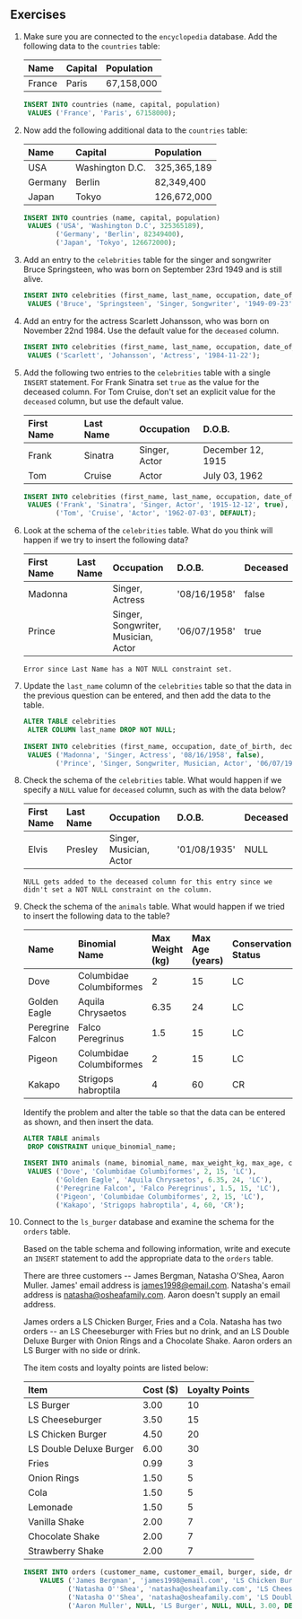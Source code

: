 ## Exercises

1. Make sure you are connected to the `encyclopedia` database. Add the following data to the `countries` table:

   | Name   | Capital | Population |
   | :----- | :------ | :--------- |
   | France | Paris   | 67,158,000 |

   ```sql
   INSERT INTO countries (name, capital, population)
   	VALUES ('France', 'Paris', 67158000);
   ```

   

2. Now add the following additional data to the `countries` table:

   | Name    | Capital         | Population  |
   | :------ | :-------------- | :---------- |
   | USA     | Washington D.C. | 325,365,189 |
   | Germany | Berlin          | 82,349,400  |
   | Japan   | Tokyo           | 126,672,000 |

   ```sql
   INSERT INTO countries (name, capital, population)
   	VALUES ('USA', 'Washington D.C', 325365189),
   		   ('Germany', 'Berlin', 82349400),
   		   ('Japan', 'Tokyo', 126672000);
   ```

   

3. Add an entry to the `celebrities` table for the singer and songwriter Bruce Springsteen, who was born on September 23rd 1949 and is still alive.

   ```sql
   INSERT INTO celebrities (first_name, last_name, occupation, date_of_birth, deceased)
   	VALUES ('Bruce', 'Springsteen', 'Singer, Songwriter', '1949-09-23', false);
   ```

   

4. Add an entry for the actress Scarlett Johansson, who was born on November 22nd 1984. Use the default value for the `deceased` column.

   ```sql
   INSERT INTO celebrities (first_name, last_name, occupation, date_of_birth)
   	VALUES ('Scarlett', 'Johansson', 'Actress', '1984-11-22');
   ```

5. Add the following two entries to the `celebrities` table with a single `INSERT` statement. For Frank Sinatra set `true` as the value for the deceased column. For Tom Cruise, don't set an explicit value for the `deceased` column, but use the default value.

   | First Name | Last Name | Occupation    | D.O.B.            |
   | :--------- | :-------- | :------------ | :---------------- |
   | Frank      | Sinatra   | Singer, Actor | December 12, 1915 |
   | Tom        | Cruise    | Actor         | July 03, 1962     |

   ```sql
   INSERT INTO celebrities (first_name, last_name, occupation, date_of_birth, deceased)
   	VALUES ('Frank', 'Sinatra', 'Singer, Actor', '1915-12-12', true),
   		   ('Tom', 'Cruise', 'Actor', '1962-07-03', DEFAULT);
   ```

   

   

6. Look at the schema of the `celebrities` table. What do you think will happen if we try to insert the following data?

   | First Name | Last Name | Occupation                          | D.O.B.       | Deceased |
   | :--------- | :-------- | :---------------------------------- | :----------- | :------- |
   | Madonna    |           | Singer, Actress                     | '08/16/1958' | false    |
   | Prince     |           | Singer, Songwriter, Musician, Actor | '06/07/1958' | true     |

   ```
   Error since Last Name has a NOT NULL constraint set.
   ```

   

7. Update the `last_name` column of the `celebrities` table so that the data in the previous question can be entered, and then add the data to the table.

   ```sql
   ALTER TABLE celebrities
   	ALTER COLUMN last_name DROP NOT NULL;
   	
   INSERT INTO celebrities (first_name, occupation, date_of_birth, deceased)
   	VALUES ('Madonna', 'Singer, Actress', '08/16/1958', false),
   		   ('Prince', 'Singer, Songwriter, Musician, Actor', '06/07/1958', true);
   ```

   

8. Check the schema of the `celebrities` table. What would happen if we specify a `NULL` value for `deceased` column, such as with the data below?

   | First Name | Last Name | Occupation              | D.O.B.       | Deceased |
   | :--------- | :-------- | :---------------------- | :----------- | :------- |
   | Elvis      | Presley   | Singer, Musician, Actor | '01/08/1935' | NULL     |

   ```
   NULL gets added to the deceased column for this entry since we didn't set a NOT NULL constraint on the column.
   ```

   

9. Check the schema of the `animals` table. What would happen if we tried to insert the following data to the table?

   | Name             | Binomial Name            | Max Weight (kg) | Max Age (years) | Conservation Status |
   | :--------------- | :----------------------- | :-------------- | :-------------- | :------------------ |
   | Dove             | Columbidae Columbiformes | 2               | 15              | LC                  |
   | Golden Eagle     | Aquila Chrysaetos        | 6.35            | 24              | LC                  |
   | Peregrine Falcon | Falco Peregrinus         | 1.5             | 15              | LC                  |
   | Pigeon           | Columbidae Columbiformes | 2               | 15              | LC                  |
   | Kakapo           | Strigops habroptila      | 4               | 60              | CR                  |

   Identify the problem and alter the table so that the data can be entered as shown, and then insert the data.

   ```sql
   ALTER TABLE animals
   	DROP CONSTRAINT unique_binomial_name;
   ```

   ```sql
   INSERT INTO animals (name, binomial_name, max_weight_kg, max_age, conservation_status)
   	VALUES ('Dove', 'Columbidae Columbiformes', 2, 15, 'LC'),
   		   ('Golden Eagle', 'Aquila Chrysaetos', 6.35, 24, 'LC'),
   		   ('Peregrine Falcon', 'Falco Peregrinus', 1.5, 15, 'LC'),
   		   ('Pigeon', 'Columbidae Columbiformes', 2, 15, 'LC'),
   		   ('Kakapo', 'Strigops habroptila', 4, 60, 'CR');
   ```

   

10. Connect to the `ls_burger` database and examine the schema for the `orders` table.

    Based on the table schema and following information, write and execute an `INSERT` statement to add the appropriate data to the `orders` table.

    There are three customers -- James Bergman, Natasha O'Shea, Aaron Muller. James' email address is james1998@email.com. Natasha's email address is natasha@osheafamily.com. Aaron doesn't supply an email address.

    James orders a LS Chicken Burger, Fries and a Cola. Natasha has two orders -- an LS Cheeseburger with Fries but no drink, and an LS Double Deluxe Burger with Onion Rings and a Chocolate Shake. Aaron orders an LS Burger with no side or drink.

    The item costs and loyalty points are listed below:

    | Item                    | Cost ($) | Loyalty Points |
    | :---------------------- | :------- | :------------- |
    | LS Burger               | 3.00     | 10             |
    | LS Cheeseburger         | 3.50     | 15             |
    | LS Chicken Burger       | 4.50     | 20             |
    | LS Double Deluxe Burger | 6.00     | 30             |
    | Fries                   | 0.99     | 3              |
    | Onion Rings             | 1.50     | 5              |
    | Cola                    | 1.50     | 5              |
    | Lemonade                | 1.50     | 5              |
    | Vanilla Shake           | 2.00     | 7              |
    | Chocolate Shake         | 2.00     | 7              |
    | Strawberry Shake        | 2.00     | 7              |

    ```sql
    INSERT INTO orders (customer_name, customer_email, burger, side, drink, burger_Cost, side_cost, drink_cost, customer_loyalty_points)
    	VALUES ('James Bergman', 'james1998@email.com', 'LS Chicken Burger', 'Fries', 'Cola', 4.50, 0.99, 1.50, 28),
    		   ('Natasha O''Shea', 'natasha@osheafamily.com', 'LS Cheeseburger', 'Fries', NULL, 3.50, 0.99, 0, 18),
    		   ('Natasha O''Shea', 'natasha@osheafamily.com', 'LS Double Deluxe Burger', 'Onion Rings', 'Chocolate Shake', 6.00, 1.50, 2.00, 42),
    		   ('Aaron Muller', NULL, 'LS Burger', NULL, NULL, 3.00, DEFAULT, DEFAULT, 10);
    ```

    